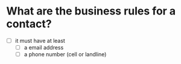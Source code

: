 # What are the business rules for a contact?

- [ ] it must have at least
  - [ ] a email address
  - [ ] a phone number (cell or landline)